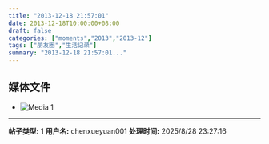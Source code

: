```yaml
---
title: "2013-12-18 21:57:01"
date: 2013-12-18T10:00:00+08:00
draft: false
categories: ["moments","2013","2013-12"]
tags: ["朋友圈","生活记录"]
summary: "2013-12-18 21:57:01..."
---
```


## 媒体文件

- ![Media 1](/Moments/photos/2013-12-18/201312182157010.jpg)

---

**帖子类型:** 1
**用户名:** chenxueyuan001
**处理时间:** 2025/8/28 23:27:16